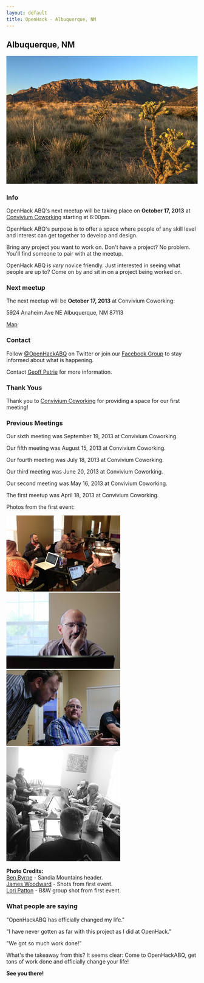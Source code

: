 ```yaml
---
layout: default
title: OpenHack - Albuquerque, NM
---
```


## Albuquerque, NM

![Albuquerque, NM Sandia](/albuquerque/img/sandia_drywall.jpg)

### Info

OpenHack ABQ's next meetup will be taking place on **October 17, 2013** at
[Convivium Coworking](http://www.conviviumcoworking.com/) starting at 6:00pm.

OpenHack ABQ's purpose is to offer a space where people of any skill level
and interest can get together to develop and design.

Bring any project you want to work on. Don't have a project? No problem.
You'll find someone to pair with at the meetup.

OpenHack ABQ is _very_ novice friendly. Just interested in seeing what people
are up to? Come on by and sit in on a project being worked on.

### Next meetup

The next meetup will be **October 17, 2013** at Convivium Coworking:

5924 Anaheim Ave NE
Albuquerque, NM 87113

[Map](http://goo.gl/maps/5y7xs)

### Contact

Follow [@OpenHackABQ](https://twitter.com/OpenHackABQ) on Twitter or join our
[Facebook Group](https://www.facebook.com/groups/621303567898347/) to stay
informed about what is happening.

Contact [Geoff Petrie](mailto:g.petrie+openhack@gmail.com) for more
information.

### Thank Yous

Thank you to [Convivium Coworking](http://www.conviviumcoworking.com/) for
providing a space for our first meeting!

### Previous Meetings

Our sixth meeting was September 19, 2013 at Convivium Coworking.

Our fifth meeting was August 15, 2013 at Convivium Coworking.

Our fourth meeting was July 18, 2013 at Convivium Coworking.

Our third meeting was June 20, 2013 at Convivium Coworking.

Our second meeting was May 16, 2013 at Convivium Coworking.

The first meetup was April 18, 2013 at Convivium Coworking.

Photos from the first event:

![Some of the group](/albuquerque/img/photo03-geoff_petrie.jpg) ![Hard thinking](/albuquerque/img/photo02-james_woodward.jpg)
![A conversation](/albuquerque/img/photo01-james_woodward.jpg) ![Another group shot](/albuquerque/img/photo04-lori_patton.jpg)

**Photo Credits:**  
[Ben Byrne](http://www.flickr.com/photos/drywall/) - Sandia Mountains header.  
[James Woodward](https://twitter.com/JMW) - Shots from first event.  
[Lori Patton](http://design564.com) - B&W group shot from first event.

### What people are saying

"OpenHackABQ has officially changed my life."

"I have never gotten as far with this project as I did at OpenHack."

"We got so much work done!"

What's the takeaway from this? It seems clear: Come to OpenHackABQ, get tons of
work done and officially change your life!

**See you there!**
